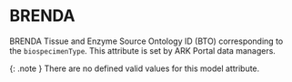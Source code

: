 # BRENDA
BRENDA Tissue and Enzyme Source Ontology ID (BTO) corresponding to the `biospecimenType`. This attribute is set by ARK Portal data managers.


{: .note }
There are no defined valid values for this model attribute.

